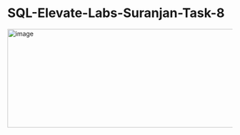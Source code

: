 # SQL-Elevate-Labs-Suranjan-Task-8
<img width="733" height="222" alt="image" src="https://github.com/user-attachments/assets/7a627799-9cca-48e5-b96f-3851dfccfe0b" />
